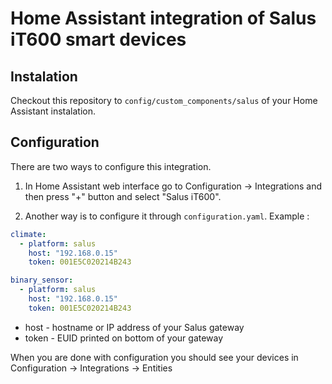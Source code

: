 # Home Assistant integration of Salus iT600 smart devices

## Instalation
Checkout this repository to `config/custom_components/salus` of your Home Assistant instalation.

## Configuration

There are two ways to configure this integration.

1. In Home Assistant web interface go to Configuration -> Integrations and then press "+" button and select "Salus iT600".

2. Another way is to configure it through `configuration.yaml`.
Example :
```yaml
climate:
  - platform: salus
    host: "192.168.0.15"
    token: 001E5C020214B243

binary_sensor:
  - platform: salus
    host: "192.168.0.15"
    token: 001E5C020214B243
```

* host - hostname or IP address of your Salus gateway
* token - EUID printed on bottom of your gateway

When you are done with configuration you should see your devices in Configuration -> Integrations -> Entities
